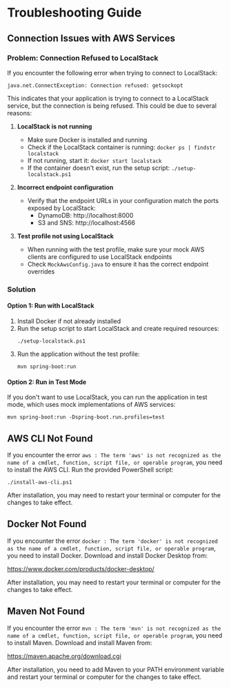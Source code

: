 # Troubleshooting Guide

## Connection Issues with AWS Services

### Problem: Connection Refused to LocalStack

If you encounter the following error when trying to connect to LocalStack:

```
java.net.ConnectException: Connection refused: getsockopt
```

This indicates that your application is trying to connect to a LocalStack service, but the connection is being refused. This could be due to several reasons:

1. **LocalStack is not running**
   - Make sure Docker is installed and running
   - Check if the LocalStack container is running: `docker ps | findstr localstack`
   - If not running, start it: `docker start localstack`
   - If the container doesn't exist, run the setup script: `./setup-localstack.ps1`

2. **Incorrect endpoint configuration**
   - Verify that the endpoint URLs in your configuration match the ports exposed by LocalStack:
     - DynamoDB: http://localhost:8000
     - S3 and SNS: http://localhost:4566

3. **Test profile not using LocalStack**
   - When running with the test profile, make sure your mock AWS clients are configured to use LocalStack endpoints
   - Check `MockAwsConfig.java` to ensure it has the correct endpoint overrides

### Solution

#### Option 1: Run with LocalStack

1. Install Docker if not already installed
2. Run the setup script to start LocalStack and create required resources:
   ```
   ./setup-localstack.ps1
   ```
3. Run the application without the test profile:
   ```
   mvn spring-boot:run
   ```

#### Option 2: Run in Test Mode

If you don't want to use LocalStack, you can run the application in test mode, which uses mock implementations of AWS services:

```
mvn spring-boot:run -Dspring-boot.run.profiles=test
```

## AWS CLI Not Found

If you encounter the error `aws : The term 'aws' is not recognized as the name of a cmdlet, function, script file, or operable program`, you need to install the AWS CLI. Run the provided PowerShell script:

```
./install-aws-cli.ps1
```

After installation, you may need to restart your terminal or computer for the changes to take effect.

## Docker Not Found

If you encounter the error `docker : The term 'docker' is not recognized as the name of a cmdlet, function, script file, or operable program`, you need to install Docker. Download and install Docker Desktop from:

https://www.docker.com/products/docker-desktop/

After installation, you may need to restart your terminal or computer for the changes to take effect.

## Maven Not Found

If you encounter the error `mvn : The term 'mvn' is not recognized as the name of a cmdlet, function, script file, or operable program`, you need to install Maven. Download and install Maven from:

https://maven.apache.org/download.cgi

After installation, you need to add Maven to your PATH environment variable and restart your terminal or computer for the changes to take effect.